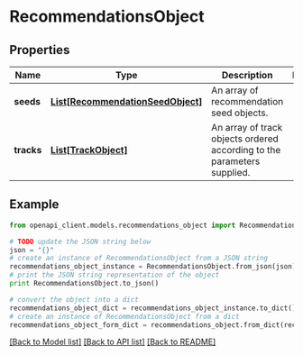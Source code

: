 # RecommendationsObject


## Properties
Name | Type | Description | Notes
------------ | ------------- | ------------- | -------------
**seeds** | [**List[RecommendationSeedObject]**](RecommendationSeedObject.md) | An array of recommendation seed objects.  | 
**tracks** | [**List[TrackObject]**](TrackObject.md) | An array of track objects ordered according to the parameters supplied.  | 

## Example

```python
from openapi_client.models.recommendations_object import RecommendationsObject

# TODO update the JSON string below
json = "{}"
# create an instance of RecommendationsObject from a JSON string
recommendations_object_instance = RecommendationsObject.from_json(json)
# print the JSON string representation of the object
print RecommendationsObject.to_json()

# convert the object into a dict
recommendations_object_dict = recommendations_object_instance.to_dict()
# create an instance of RecommendationsObject from a dict
recommendations_object_form_dict = recommendations_object.from_dict(recommendations_object_dict)
```
[[Back to Model list]](../README.md#documentation-for-models) [[Back to API list]](../README.md#documentation-for-api-endpoints) [[Back to README]](../README.md)



